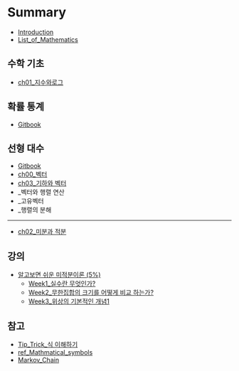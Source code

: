 # Summary

* [Introduction](README.md)
* [List\_of\_Mathematics](listof-mathematics.md)

## 수학 기초

* [ch01\_지수와로그](ch01c9c0-c218-c640-b85c-adf8.md)

## 확률 통계

- [Gitbook](https://www.gitbook.com/book/adioshun/statics-with-r/edit#/edit/master/README.md)

## 선형 대수

* [Gitbook](https://www.gitbook.com/book/adioshun/linear-algebra/edit#/edit/master/README.md)
* [ch00\_벡터](ch00bca1-d130.md)
* [ch03\_기하와 벡터](ch03ae30-d558-d559.md)
* \_벡터와 행렬 연산 
* \_고유벡터 
* \_행렬의 분해 

---

* [ch02\_미분과 적분](ch02bbf8-bd84.md)

## 강의

* [알고보면 쉬운 미적분이론 \(5%\)](kmoocc54c-ace0-bcf4-ba74-c26c-c6b4-bbf8-c801-bd84-c774-b860.md)
  * [Week1\_실수란 무엇인가?](kmoocc54c-ace0-bcf4-ba74-c26c-c6b4-bbf8-c801-bd84-c774-b860/week1c2e4-c218-b780-bb34-c5c7-c778-ac003f.md)
  * [Week2\_무한집합의 크기를 어떻게 비교 하는가?](kmoocc54c-ace0-bcf4-ba74-c26c-c6b4-bbf8-c801-bd84-c774-b860/week2bb34-d55c-c9d1-d569-c758-d06c-ae30-b97c-c5b4-b5bb-ac8c-be44-ad50-d558-b294-ac003f.md)
  * [Week3\_위상의 기본적인 개념1](kmoocc54c-ace0-bcf4-ba74-c26c-c6b4-bbf8-c801-bd84-c774-b860/week3c704-c0c1-c758-ae30-bcf8-c801-c778-ac1c-b150-1.md)

## 참고

* [Tip\_Trick\_식 이해하기 ](tiptrick-c2dd-c774-d574-d558-ae30.md)
* [ref\_Mathmatical\_symbols](refmathmatical-symbols.md)
* [Markov\_Chain](markovchain.md)

